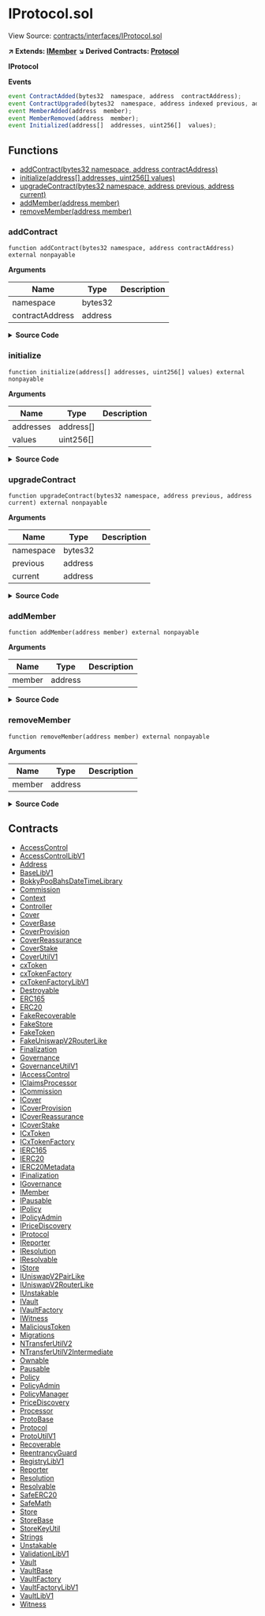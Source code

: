 # IProtocol.sol

View Source: [contracts/interfaces/IProtocol.sol](../contracts/interfaces/IProtocol.sol)

**↗ Extends: [IMember](IMember.md)**
**↘ Derived Contracts: [Protocol](Protocol.md)**

**IProtocol**

**Events**

```js
event ContractAdded(bytes32  namespace, address  contractAddress);
event ContractUpgraded(bytes32  namespace, address indexed previous, address indexed current);
event MemberAdded(address  member);
event MemberRemoved(address  member);
event Initialized(address[]  addresses, uint256[]  values);
```

## Functions

- [addContract(bytes32 namespace, address contractAddress)](#addcontract)
- [initialize(address[] addresses, uint256[] values)](#initialize)
- [upgradeContract(bytes32 namespace, address previous, address current)](#upgradecontract)
- [addMember(address member)](#addmember)
- [removeMember(address member)](#removemember)

### addContract

```solidity
function addContract(bytes32 namespace, address contractAddress) external nonpayable
```

**Arguments**

| Name        | Type           | Description  |
| ------------- |------------- | -----|
| namespace | bytes32 |  | 
| contractAddress | address |  | 

<details>
	<summary><strong>Source Code</strong></summary>

```javascript
function addContract(bytes32 namespace, address contractAddress) external;
```
</details>

### initialize

```solidity
function initialize(address[] addresses, uint256[] values) external nonpayable
```

**Arguments**

| Name        | Type           | Description  |
| ------------- |------------- | -----|
| addresses | address[] |  | 
| values | uint256[] |  | 

<details>
	<summary><strong>Source Code</strong></summary>

```javascript
function initialize(address[] memory addresses, uint256[] memory values) external;
```
</details>

### upgradeContract

```solidity
function upgradeContract(bytes32 namespace, address previous, address current) external nonpayable
```

**Arguments**

| Name        | Type           | Description  |
| ------------- |------------- | -----|
| namespace | bytes32 |  | 
| previous | address |  | 
| current | address |  | 

<details>
	<summary><strong>Source Code</strong></summary>

```javascript
function upgradeContract(
    bytes32 namespace,
    address previous,
    address current
  ) external;
```
</details>

### addMember

```solidity
function addMember(address member) external nonpayable
```

**Arguments**

| Name        | Type           | Description  |
| ------------- |------------- | -----|
| member | address |  | 

<details>
	<summary><strong>Source Code</strong></summary>

```javascript
function addMember(address member) external;
```
</details>

### removeMember

```solidity
function removeMember(address member) external nonpayable
```

**Arguments**

| Name        | Type           | Description  |
| ------------- |------------- | -----|
| member | address |  | 

<details>
	<summary><strong>Source Code</strong></summary>

```javascript
function removeMember(address member) external;
```
</details>

## Contracts

* [AccessControl](AccessControl.md)
* [AccessControlLibV1](AccessControlLibV1.md)
* [Address](Address.md)
* [BaseLibV1](BaseLibV1.md)
* [BokkyPooBahsDateTimeLibrary](BokkyPooBahsDateTimeLibrary.md)
* [Commission](Commission.md)
* [Context](Context.md)
* [Controller](Controller.md)
* [Cover](Cover.md)
* [CoverBase](CoverBase.md)
* [CoverProvision](CoverProvision.md)
* [CoverReassurance](CoverReassurance.md)
* [CoverStake](CoverStake.md)
* [CoverUtilV1](CoverUtilV1.md)
* [cxToken](cxToken.md)
* [cxTokenFactory](cxTokenFactory.md)
* [cxTokenFactoryLibV1](cxTokenFactoryLibV1.md)
* [Destroyable](Destroyable.md)
* [ERC165](ERC165.md)
* [ERC20](ERC20.md)
* [FakeRecoverable](FakeRecoverable.md)
* [FakeStore](FakeStore.md)
* [FakeToken](FakeToken.md)
* [FakeUniswapV2RouterLike](FakeUniswapV2RouterLike.md)
* [Finalization](Finalization.md)
* [Governance](Governance.md)
* [GovernanceUtilV1](GovernanceUtilV1.md)
* [IAccessControl](IAccessControl.md)
* [IClaimsProcessor](IClaimsProcessor.md)
* [ICommission](ICommission.md)
* [ICover](ICover.md)
* [ICoverProvision](ICoverProvision.md)
* [ICoverReassurance](ICoverReassurance.md)
* [ICoverStake](ICoverStake.md)
* [ICxToken](ICxToken.md)
* [ICxTokenFactory](ICxTokenFactory.md)
* [IERC165](IERC165.md)
* [IERC20](IERC20.md)
* [IERC20Metadata](IERC20Metadata.md)
* [IFinalization](IFinalization.md)
* [IGovernance](IGovernance.md)
* [IMember](IMember.md)
* [IPausable](IPausable.md)
* [IPolicy](IPolicy.md)
* [IPolicyAdmin](IPolicyAdmin.md)
* [IPriceDiscovery](IPriceDiscovery.md)
* [IProtocol](IProtocol.md)
* [IReporter](IReporter.md)
* [IResolution](IResolution.md)
* [IResolvable](IResolvable.md)
* [IStore](IStore.md)
* [IUniswapV2PairLike](IUniswapV2PairLike.md)
* [IUniswapV2RouterLike](IUniswapV2RouterLike.md)
* [IUnstakable](IUnstakable.md)
* [IVault](IVault.md)
* [IVaultFactory](IVaultFactory.md)
* [IWitness](IWitness.md)
* [MaliciousToken](MaliciousToken.md)
* [Migrations](Migrations.md)
* [NTransferUtilV2](NTransferUtilV2.md)
* [NTransferUtilV2Intermediate](NTransferUtilV2Intermediate.md)
* [Ownable](Ownable.md)
* [Pausable](Pausable.md)
* [Policy](Policy.md)
* [PolicyAdmin](PolicyAdmin.md)
* [PolicyManager](PolicyManager.md)
* [PriceDiscovery](PriceDiscovery.md)
* [Processor](Processor.md)
* [ProtoBase](ProtoBase.md)
* [Protocol](Protocol.md)
* [ProtoUtilV1](ProtoUtilV1.md)
* [Recoverable](Recoverable.md)
* [ReentrancyGuard](ReentrancyGuard.md)
* [RegistryLibV1](RegistryLibV1.md)
* [Reporter](Reporter.md)
* [Resolution](Resolution.md)
* [Resolvable](Resolvable.md)
* [SafeERC20](SafeERC20.md)
* [SafeMath](SafeMath.md)
* [Store](Store.md)
* [StoreBase](StoreBase.md)
* [StoreKeyUtil](StoreKeyUtil.md)
* [Strings](Strings.md)
* [Unstakable](Unstakable.md)
* [ValidationLibV1](ValidationLibV1.md)
* [Vault](Vault.md)
* [VaultBase](VaultBase.md)
* [VaultFactory](VaultFactory.md)
* [VaultFactoryLibV1](VaultFactoryLibV1.md)
* [VaultLibV1](VaultLibV1.md)
* [Witness](Witness.md)
